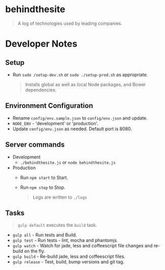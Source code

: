 behindthesite
==========

> A log of technologies used by leading companies. 


# Developer Notes

## Setup

- Run `sudo /setup-dev.sh` or `sudo ./setup-prod.sh` as appropriate.

    > Installs global as well as local Node packages, and Bower dependencies.

## Environment Configuration

- Rename `config/env.sample.json` to `config/env.json` and update.
- `NODE_ENV` - 'development' or 'production'. 
- Update `config/env.json` as needed.  Default port is 8080.

## Server commands

- Development
  - `./behindthesite.js` or `node behindthesite.js`
- Production
  - Run `npm start` to Start.
  - Run `npm stop` to Stop.

    > Logs are written to `./logs`


## Tasks

> `gulp default` executes the `build` task.

- `gulp all` - Run tests and Build.
- `gulp test` - Run tests - lint, mocha and phantomjs.
- `gulp watch` - Watch for jade, less and coffeescript file changes and re-build on the fly.
- `gulp build` - Re-build jade, less and coffeescript files.
- `gulp release` - Test, build, bump versions and git tag.
